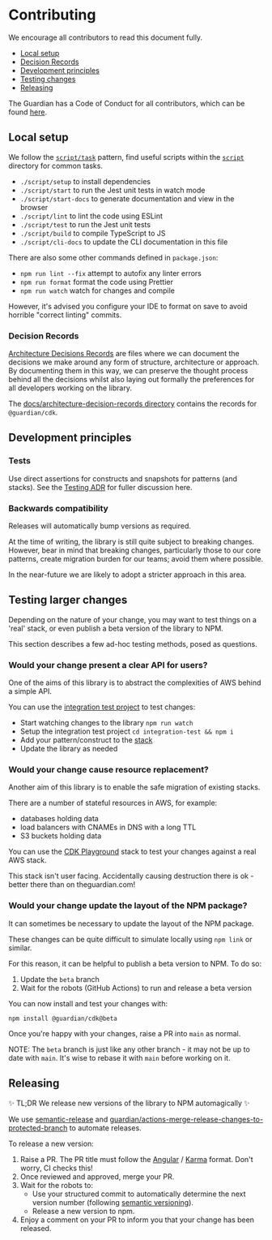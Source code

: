 # Contributing

We encourage all contributors to read this document fully.

- [Local setup](#local-setup)
- [Decision Records](#decision-records)
- [Development principles](#development-principles)
- [Testing changes](#testing-larger-changes)
- [Releasing](#releasing)

The Guardian has a Code of Conduct for all contributors, which can be found
[here](https://github.com/guardian/.github/blob/main/CODE_OF_CONDUCT.md).

## Local setup

We follow the
[`script/task`](https://github.com/github/scripts-to-rule-them-all) pattern,
find useful scripts within the [`script`](../script) directory for common tasks.

- `./script/setup` to install dependencies
- `./script/start` to run the Jest unit tests in watch mode
- `./script/start-docs` to generate documentation and view in the browser
- `./script/lint` to lint the code using ESLint
- `./script/test` to run the Jest unit tests
- `./script/build` to compile TypeScript to JS
- `./script/cli-docs` to update the CLI documentation in this file

There are also some other commands defined in `package.json`:

- `npm run lint --fix` attempt to autofix any linter errors
- `npm run format` format the code using Prettier
- `npm run watch` watch for changes and compile

However, it's advised you configure your IDE to format on save to avoid horrible
"correct linting" commits.

### Decision Records

[Architecture Decisions
Records](https://github.com/joelparkerhenderson/architecture-decision-record)
are files where we can document the decisions we make around any form of
structure, architecture or approach. By documenting them in this way, we can
preserve the thought process behind all the decisions whilst also laying out
formally the preferences for all developers working on the library.

The [docs/architecture-decision-records
directory](../docs/architecture-decision-records/) contains the records for
`@guardian/cdk`.

## Development principles

### Tests

Use direct assertions for constructs and snapshots for patterns (and stacks).
See the [Testing ADR](./architecture-decision-records/004-testing.md) for fuller
discussion here.

### Backwards compatibility

Releases will automatically bump versions as required.

At the time of writing, the library is still quite subject to breaking changes.
However, bear in mind that breaking changes, particularly those to our core
patterns, create migration burden for our teams; avoid them where possible.

In the near-future we are likely to adopt a stricter approach in this area.

## Testing larger changes

Depending on the nature of your change, you may want to test things on a 'real'
stack, or even publish a beta version of the library to NPM.

This section describes a few ad-hoc testing methods, posed as questions.

### Would your change present a clear API for users?

One of the aims of this library is to abstract the complexities of AWS behind a simple API.

You can use the [integration test project](../tools/integration-test) to test
changes:

- Start watching changes to the library `npm run watch`
- Setup the integration test project `cd integration-test && npm i`
- Add your pattern/construct to the
  [stack](../tools/integration-test/src/integration-test-stack.ts)
- Update the library as needed

### Would your change cause resource replacement?

Another aim of this library is to enable the safe migration of existing stacks.

There are a number of stateful resources in AWS, for example:

- databases holding data
- load balancers with CNAMEs in DNS with a long TTL
- S3 buckets holding data

You can use the [CDK Playground](https://github.com/guardian/cdk-playground)
stack to test your changes against a real AWS stack.

This stack isn't user facing. Accidentally causing destruction there is ok - better there than on theguardian.com!

### Would your change update the layout of the NPM package?

It can sometimes be necessary to update the layout of the NPM package.

These changes can be quite difficult to simulate locally using `npm link` or similar.

For this reason, it can be helpful to publish a beta version to NPM. To do so:

1. Update the `beta` branch
1. Wait for the robots (GitHub Actions) to run and release a beta version

You can now install and test your changes with:

```
npm install @guardian/cdk@beta
```

Once you're happy with your changes, raise a PR into `main` as normal.

NOTE: The `beta` branch is just like any other branch - it may not be up to date with `main`.
It's wise to rebase it with `main` before working on it.

## Releasing

✨ TL;DR We release new versions of the library to NPM automagically ✨

We use [semantic-release](https://github.com/semantic-release/semantic-release)
and
[guardian/actions-merge-release-changes-to-protected-branch](https://github.com/guardian/actions-merge-release-changes-to-protected-branch)
to automate releases.

To release a new version:

1. Raise a PR. The PR title must follow the
   [Angular](https://github.com/angular/angular.js/blob/master/DEVELOPERS.md#commits)
   / [Karma](http://karma-runner.github.io/6.1/dev/git-commit-msg.html) format.
   Don't worry, CI checks this!
1. Once reviewed and approved, merge your PR.
1. Wait for the robots to:
   - Use your structured commit to automatically determine the next version
     number (following [semantic versioning](https://semver.org/)).
   - Release a new version to npm.
1. Enjoy a comment on your PR to inform you that your change has been released.
